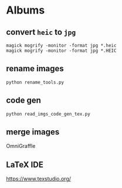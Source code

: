 # Albums

## convert `heic` to `jpg`

```shell
magick mogrify -monitor -format jpg *.heic
magick mogrify -monitor -format jpg *.HEIC
```

## rename images

```shell
python rename_tools.py
```

## code gen

```shell
python read_imgs_code_gen_tex.py
```

## merge images

OmniGraffle

## LaTeX IDE

<https://www.texstudio.org/>
